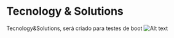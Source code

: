# Tecnology & Solutions

Tecnology&amp;Solutions, será criado para testes de boot
![Alt text](relative/img/spider-man.png?raw=true "Title")
